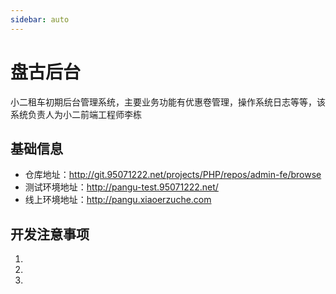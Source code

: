 ```yaml
---
sidebar: auto
---
```

# 盘古后台
小二租车初期后台管理系统，主要业务功能有优惠卷管理，操作系统日志等等，该系统负责人为小二前端工程师李栋

## 基础信息
+ 仓库地址：http://git.95071222.net/projects/PHP/repos/admin-fe/browse
+ 测试环境地址：http://pangu-test.95071222.net/
+ 线上环境地址：http://pangu.xiaoerzuche.com

## 开发注意事项
1. 
2. 
3. 